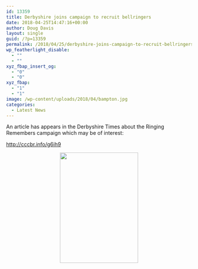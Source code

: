 ```yaml
---
id: 13359
title: Derbyshire joins campaign to recruit bellringers
date: 2018-04-25T14:47:16+00:00
author: Doug Davis
layout: single
guid: /?p=13359
permalink: /2018/04/25/derbyshire-joins-campaign-to-recruit-bellringers/
wp_featherlight_disable:
  - ""
  - ""
xyz_fbap_insert_og:
  - "0"
  - "0"
xyz_fbap:
  - "1"
  - "1"
image: /wp-content/uploads/2018/04/bampton.jpg
categories:
  - Latest News
---
```

An article has appears in the Derbyshire Times about the Ringing Remembers campaign which may be of interest:

<a href="http://cccbr.info/g6ih9" target="_blank" rel="noopener">http://cccbr.info/g6ih9</a>

<p style="text-align: center;">
  <a href="https://cccbr.org.uk/wp-content/uploads/2018/02/RR-A4-poster-EH-page-001.jpg"><img loading="lazy" class="alignnone size-medium wp-image-12401" src="https://cccbr.org.uk/wp-content/uploads/2018/02/RR-A4-poster-EH-page-001-212x300.jpg" alt="" width="212" height="300" srcset="https://cccbr.org.uk/wp-content/uploads/2018/02/RR-A4-poster-EH-page-001-212x300.jpg 212w, https://cccbr.org.uk/wp-content/uploads/2018/02/RR-A4-poster-EH-page-001-768x1086.jpg 768w, https://cccbr.org.uk/wp-content/uploads/2018/02/RR-A4-poster-EH-page-001-724x1024.jpg 724w, https://cccbr.org.uk/wp-content/uploads/2018/02/RR-A4-poster-EH-page-001-300x424.jpg 300w, https://cccbr.org.uk/wp-content/uploads/2018/02/RR-A4-poster-EH-page-001-600x849.jpg 600w, https://cccbr.org.uk/wp-content/uploads/2018/02/RR-A4-poster-EH-page-001.jpg 1240w" sizes="(max-width: 212px) 100vw, 212px" /></a>
</p>
